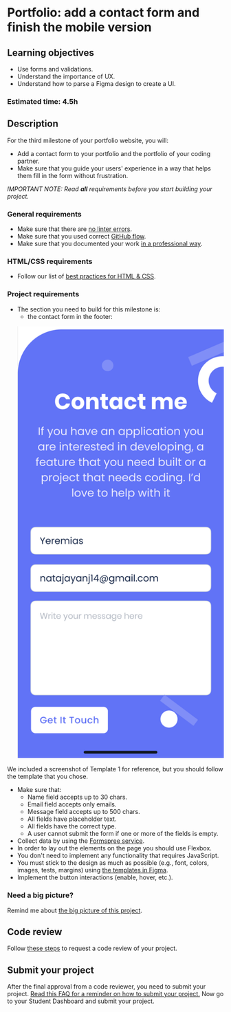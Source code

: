 # Portfolio: add a contact form and finish the mobile version

## Learning objectives

- Use forms and validations.
- Understand the importance of UX.
- Understand how to parse a Figma design to create a UI.

### Estimated time: 4.5h

## Description

For the third milestone of your portfolio website, you will:

- Add a contact form to your portfolio and the portfolio of your coding partner.
- Make sure that you guide your users' experience in a way that helps them fill in the form without frustration.

*IMPORTANT NOTE: Read **all** requirements before you start building your project.*

### General requirements

- Make sure that there are [no linter errors](https://github.com/microverseinc/linters-config).
- Make sure that you used correct [GitHub flow](https://github.com/microverseinc/curriculum-transversal-skills/blob/main/git-github/articles/github_flow.md).
- Make sure that you documented your work [in a professional way](https://github.com/microverseinc/curriculum-transversal-skills/blob/main/documentation/articles/professional_repo_rules.md).

### HTML/CSS requirements

- Follow our list of [best practices for HTML & CSS](https://github.com/microverseinc/curriculum-html-css/blob/main/articles/html_css_best_practices.md).

### Project requirements

- The section you need to build for this milestone is: 
    - the contact form in the footer:
    <p align="center">
     <img src="./images/m3_contact_form/contact_form.png" alt="Form" />
    </p>
We included a screenshot of Template 1 for reference, but you should follow the template that you chose.
- Make sure that:
    - Name field accepts up to 30 chars.
    - Email field accepts only emails.
    - Message field accepts up to 500 chars.
    - All fields have placeholder text.
    - All fields have the correct type.
    - A user cannot submit the form if one or more of the fields is empty.
- Collect data by using the [Formspree service](https://formspree.io/html).
- In order to lay out the elements on the page you should use Flexbox.
- You don't need to implement any functionality that requires JavaScript.
- You must stick to the design as much as possible (e.g., font, colors, images, tests, margins) using [the templates in Figma](https://www.figma.com/file/l7SqJ3ZfkAKih9sFxvWSR4/Microverse-Student-Project-1?node-id=0%3A1).
- Implement the button interactions (enable, hover, etc.).

### Need a big picture?

Remind me about [the big picture of this project](./sneak_peek.md).

## Code review

Follow [these steps](https://github.com/microverseinc/curriculum-transversal-skills/blob/main/code-review/articles/how_to_ask_for_a_code_review.md) to request a code review of your project.

## Submit your project

After the final approval from a code reviewer, you need to submit your project.
[Read this FAQ for a reminder on how to submit your project.](https://microverse.zendesk.com/hc/en-us/articles/360061344234)
Now go to your Student Dashboard and submit your project.

 
